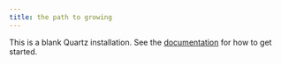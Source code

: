 ```yaml
---
title: the path to growing
---
```


This is a blank Quartz installation.
See the [documentation](https://quartz.jzhao.xyz) for how to get started.
